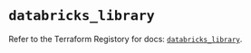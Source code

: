 # `databricks_library`

Refer to the Terraform Registory for docs: [`databricks_library`](https://registry.terraform.io/providers/databricks/databricks/1.17.0/docs/resources/library).

